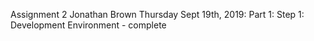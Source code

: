 Assignment 2 
Jonathan Brown
Thursday Sept 19th, 2019: 
Part 1:
 Step 1: Development Environment - complete
 
